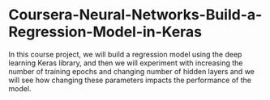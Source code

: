 # Coursera-Neural-Networks-Build-a-Regression-Model-in-Keras
In this course project, we will build a regression model using the deep learning Keras library, and then we will experiment with increasing the number of training epochs and changing number of hidden layers and we will see how changing these parameters impacts the performance of the model.
